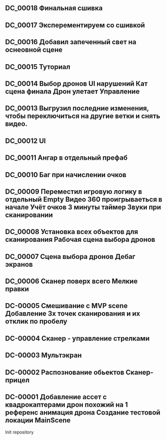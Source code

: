 DC_00018
Финальная сшивка 
-----
DC_00017
Эксперементируем со сшивкой
-----
DC_00016
Добавил запеченный свет на оснеовной сцене 
-----
DC_00015
Туториал 
-----
DC_00014
Выбор дронов 
UI нарушений 
Кат сцена финала 
	Дрон улетает 
Управление 
-----
DC_00013
Выгрузил последние изменения, чтобы переключиться на другие ветки и снять видео.
-----
DC_00012
UI
-----
DC_00011
Ангар в отдельный префаб
-----
DC_00010
Баг при начислении очков
-----
DC_00009
Переместил игровую логику в отдельный Empty 
Видео 360 проигрываеться в начале 
Учёт очков
3 минуты таймер 
Звуки при сканировании
-----
DC_00008
Установка всех объектов для сканирования
Рабочая сцена выбора дронов
-----
DC_00007
Сцена выбора дронов
Дебаг экранов 
-----
DC_00006
Сканер поверх всего
Мелкие правки
-----
DC-00005
Смешивание с MVP scene
Добавление 3х точек сканирования и их отклик по пробелу
-----
DC-00004
Сканер - управление стрелками
-----
DC-00003
Мультэкран
-----
DC-00002
Распознование обьектов
Сканер-прицел
-----
DC-00001
Добавление 
    ассет с квадрокаптерами
    дрон похожий на 1 референс
    анимация дрона
Создание тестовой локации MainScene
-----
Init  repository

